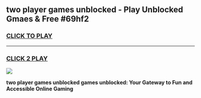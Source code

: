 
## two player games unblocked - Play Unblocked Gmaes & Free #69hf2
<h3>
<a href="https://premium.freeplayer.one?title=two_player_games_unblocked&ref=03M">CLICK TO PLAY</a></h3>
<hr>

<h3>
<a href="https://premium.freeplayer.one?title=two_player_games_unblocked&ref=03M">CLICK 2 PLAY</a>
  
</h3>

<a href="https://premium.freeplayer.one?title=two_player_games_unblocked&ref=03M"><img src="https://clearcache.store/games.png"></a>


**two player games unblocked games unblocked: Your Gateway to Fun and Accessible Online Gaming**
